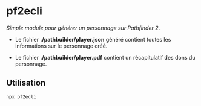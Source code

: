 # pf2ecli

_Simple module pour générer un personnage sur Pathfinder 2_.

-   Le fichier **./pathbuilder/player.json** généré contient toutes les informations sur le personnage créé.

-   Le fichier **./pathbuilder/player.pdf** contient un récapitulatif des dons du personnage.

## Utilisation

```
npx pf2ecli
```
